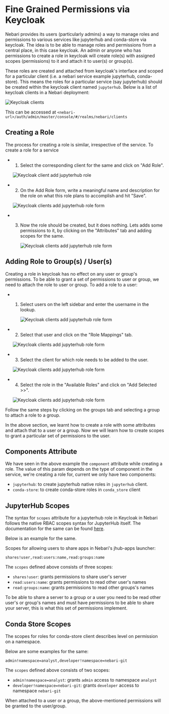 # Fine Grained Permissions via Keycloak

Nebari provides its users (particularly admins) a way to manage roles and permissions to
various services like jupyterhub and conda-store via keycloak. The idea is to be able to manage
roles and permissions from a central place, in this case keycloak. An admin or anyone who has
permissions to create a role in keycloak will create role(s) with assigned scopes (permissions)
to it and attach it to user(s) or group(s).

These roles are created and attached from keycloak's interface and scoped for a particular
client (i.e. a nebari service example jupyterhub, conda-store). This means the roles for a
particular service (say jupyterhub) should be created within the keycloak client named
`jupyterhub`. Below is a list of keycloak clients in a Nebari deployment:

![Keycloak clients](/img/how-tos/fine_grainer_permissions_keycloak_clients.png)

This can be accessed at `<nebari-url>/auth/admin/master/console/#/realms/nebari/clients`

## Creating a Role

The process for creating a role is similar, irrespective of the service. To create a role for a
service

- 1. Select the corresponding client for the same and click on "Add Role".

  ![Keycloak client add jupyterhub role](/img/how-tos/keycloak_jupyterhub_client.png)

- 2. On the Add Role form, write a meaningful name and description for the role on what this role plans to accomplish and hit "Save".

  ![Keycloak clients add jupyterhub role form](/img/how-tos/keycloak_jupyterhub_add_role.png)

- 3. Now the role should be created, but it does nothing. Lets adds some permissions to it, by clicking on the "Attributes" tab
     and adding scopes for the same.

     ![Keycloak clients add jupyterhub role form](/img/how-tos/keycloak_add_role_attributes.png)

## Adding Role to Group(s) / User(s)

Creating a role in keycloak has no effect on any user or group's permissions. To be able to grant a set of permissions
to user or group, we need to attach the role to user or group. To add a role to a user:

- 1. Select users on the left sidebar and enter the username in the lookup.

     ![Keycloak clients add jupyterhub role form](/img/how-tos/keycloak_select_user.png)

- 2. Select that user and click on the "Role Mappings" tab.

  ![Keycloak clients add jupyterhub role form](/img/how-tos/user_role_mapping_tab.png)

- 3. Select the client for which role needs to be added to the user.

  ![Keycloak clients add jupyterhub role form](/img/how-tos/user_role_mapping_roles.png)

- 4. Select the role in the "Available Roles" and click on "Add Selected >>".

  ![Keycloak clients add jupyterhub role form](/img/how-tos/user_role_mapping_add_role.png)

Follow the same steps by clicking on the groups tab and selecting a group to attach a role to a
group.

In the above section, we learnt how to create a role with some attributes and attach that to a user or a group.
Now we will learn how to create scopes to grant a particular set of permissions to the user.

## Components Attribute

We have seen in the above example the `component` attribute while creating a role. The value of this param
depends on the type of component in the service, we're creating a role for, current we only have two components:

- `jupyterhub`: to create jupyterhub native roles in `jupyterhub` client.
- `conda-store`: to create conda-store roles in `conda_store` client

## JupyterHub Scopes

The syntax for `scopes` attribute for a jupyterhub role in Keycloak in Nebari follows the native RBAC scopes syntax
for JupyterHub itself. The documentation for the same can be found [here](https://jupyterhub.readthedocs.io/en/stable/rbac/scopes.html#scope-conventions).

Below is an example for the same.

Scopes for allowing users to share apps in Nebari's jhub-apps launcher:

`shares!user,read:users:name,read:groups:name`

The `scopes` defined above consists of three scopes:

- `shares!user`: grants permissions to share user's server
- `read:users:name`: grants permissions to read other user's names
- `read:groups:name`: grants permissions to read other groups's names

To be able to share a server to a group or a user you need to be read other user's or group's names and must have
permissions to be able to share your server, this is what this set of permissions implement.

## Conda Store Scopes

The scopes for roles for conda-store client describes level on permission on a namespace.

Below are some examples for the same:

`admin!namespace=analyst,developer!namespace=nebari-git`

The `scopes` defined above consists of two scopes:

- `admin!namespace=analyst`: grants `admin` access to namespace `analyst`
- `developer!namespace=nebari-git`: grants `developer` access to namespace `nebari-git`

When attached to a user or a group, the above-mentioned permissions will be granted to the user/group.
